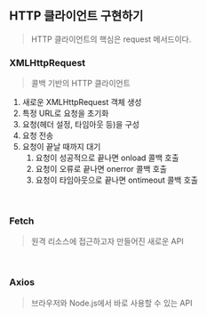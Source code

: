 ## HTTP 클라이언트 구현하기
> HTTP 클라이언트의 핵심은 request 메서드이다.


### XMLHttpRequest
> 콜백 기반의 HTTP 클라이언트

1. 새로운 XMLHttpRequest 객체 생성
2. 특정 URL로 요청을 초기화
3. 요청(헤더 설정, 타임아웃 등)을 구성
4. 요청 전송
5. 요청이 끝날 때까지 대기
   1. 요청이 성공적으로 끝나면 onload 콜백 호출
   2. 요청이 오류로 끝나면 onerror 콜백 호출
   3. 요청이 타임아웃으로 끝나면 ontimeout 콜백 호출

<br>

### Fetch
> 원격 리소스에 접근하고자 만들어진 새로운 API

<br>

### Axios
> 브라우저와 Node.js에서 바로 사용할 수 있는 API
